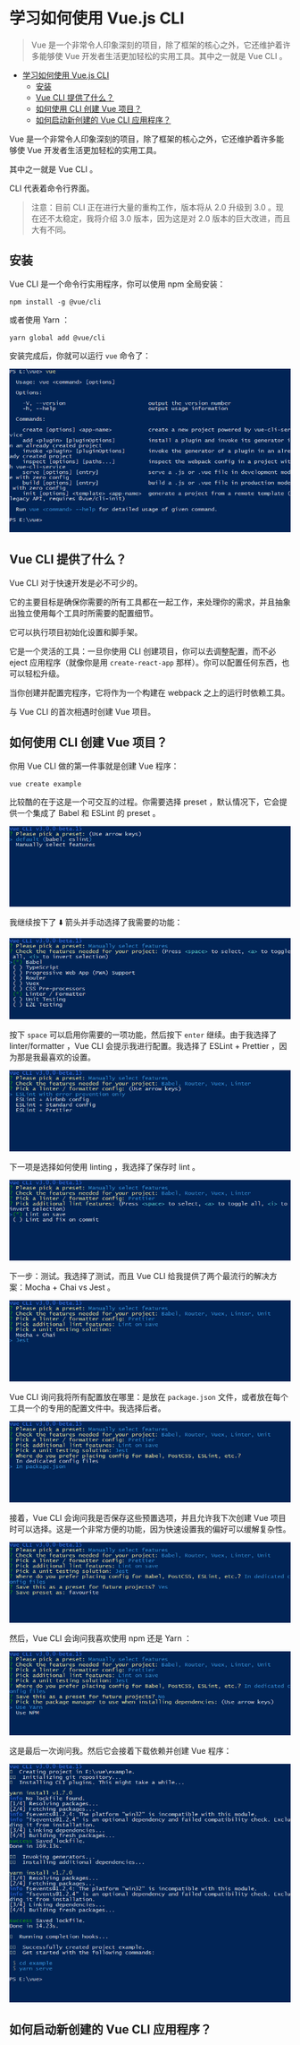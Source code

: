 # 学习如何使用 Vue.js CLI

> Vue 是一个非常令人印象深刻的项目，除了框架的核心之外，它还维护着许多能够使 Vue 开发者生活更加轻松的实用工具。其中之一就是 Vue CLI 。

<!-- TOC -->

- [学习如何使用 Vue.js CLI](#学习如何使用-vuejs-cli)
  - [安装](#安装)
  - [Vue CLI 提供了什么？](#vue-cli-提供了什么)
  - [如何使用 CLI 创建 Vue 项目？](#如何使用-cli-创建-vue-项目)
  - [如何启动新创建的 Vue CLI 应用程序？](#如何启动新创建的-vue-cli-应用程序)

<!-- /TOC -->

Vue 是一个非常令人印象深刻的项目，除了框架的核心之外，它还维护着许多能够使 Vue 开发者生活更加轻松的实用工具。

其中之一就是 Vue CLI 。

CLI 代表着命令行界面。

> 注意：目前 CLI 正在进行大量的重构工作，版本将从 2.0 升级到 3.0 。现在还不太稳定，我将介绍 3.0 版本，因为这是对 2.0 版本的巨大改进，而且大有不同。

## 安装

Vue CLI 是一个命令行实用程序，你可以使用 npm 全局安装：

```shell
npm install -g @vue/cli
```

或者使用 Yarn ：

```shell
yarn global add @vue/cli
```

安装完成后，你就可以运行 `vue` 命令了：

![vue](https://raw.githubusercontent.com/coderfe/100-days-of-translate/master/vue-cli/1.png)

## Vue CLI 提供了什么？

Vue CLI 对于快速开发是必不可少的。

它的主要目标是确保你需要的所有工具都在一起工作，来处理你的需求，并且抽象出独立使用每个工具时所需要的配置细节。

它可以执行项目初始化设置和脚手架。

它是一个灵活的工具：一旦你使用 CLI 创建项目，你可以去调整配置，而不必 eject 应用程序（就像你是用 `create-react-app` 那样）。你可以配置任何东西，也可以轻松升级。

当你创建并配置完程序，它将作为一个构建在 webpack 之上的运行时依赖工具。

与 Vue CLI 的首次相遇时创建 Vue 项目。

## 如何使用 CLI 创建 Vue 项目？

你用 Vue CLI 做的第一件事就是创建 Vue 程序：

```shell
vue create example
```

比较酷的在于这是一个可交互的过程。你需要选择 preset ，默认情况下，它会提供一个集成了 Babel 和 ESLint 的 preset 。

![vue-create-example](https://raw.githubusercontent.com/coderfe/100-days-of-translate/master/vue-cli/2.png)

我继续按下了 ⬇️ 箭头并手动选择了我需要的功能：

![arrow-down](https://raw.githubusercontent.com/coderfe/100-days-of-translate/master/vue-cli/3.png)

按下 `space` 可以启用你需要的一项功能，然后按下 `enter` 继续。由于我选择了 linter/formatter ，Vue CLI 会提示我进行配置。我选择了 ESLint + Prettier ，因为那是我最喜欢的设置。

![linting](https://raw.githubusercontent.com/coderfe/100-days-of-translate/master/vue-cli/4.png)

下一项是选择如何使用 linting ，我选择了保存时 lint 。

![lint-on-save](https://raw.githubusercontent.com/coderfe/100-days-of-translate/master/vue-cli/5.png)

下一步：测试。我选择了测试，而且 Vue CLI 给我提供了两个最流行的解决方案：Mocha + Chai vs Jest 。

![testing](https://raw.githubusercontent.com/coderfe/100-days-of-translate/master/vue-cli/6.png)

Vue CLI 询问我将所有配置放在哪里：是放在 `package.json` 文件，或者放在每个工具一个的专用的配置文件中。我选择后者。

![place-config](https://raw.githubusercontent.com/coderfe/100-days-of-translate/master/vue-cli/7.png)

接着，Vue CLI 会询问我是否保存这些预置选项，并且允许我下次创建 Vue 项目时可以选择。这是一个非常方便的功能，因为快速设置我的偏好可以缓解复杂性。

![save-favourite](https://raw.githubusercontent.com/coderfe/100-days-of-translate/master/vue-cli/8.png)

然后，Vue CLI 会询问我喜欢使用 npm 还是 Yarn ：

![npm-vs-yarn](https://raw.githubusercontent.com/coderfe/100-days-of-translate/master/vue-cli/9.png)

这是最后一次询问我。然后它会接着下载依赖并创建 Vue 程序：

![install-dependencies](https://raw.githubusercontent.com/coderfe/100-days-of-translate/master/vue-cli/10.png)

## 如何启动新创建的 Vue CLI 应用程序？
